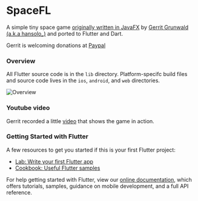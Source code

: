 # SpaceFL
A simple tiny space game [originally written in JavaFX][1] by [Gerrit Grunwald (a.k.a hansolo_)][2]
and ported to Flutter and Dart.

Gerrit is welcoming donations at [Paypal](https://paypal.me/hans0l0)

### Overview
All Flutter source code is in the `lib` directory. Platform-specifc build files and source code lives in the `ios`, `android`, and `web` directories.

![Overview](https://raw.githubusercontent.com/HanSolo/SpaceFX/master/SpaceFX.png)

### Youtube video
Gerrit recorded a little [video](https://youtu.be/IS71geUu9RE) that shows the game in action.

### Getting Started with Flutter

A few resources to get you started if this is your first Flutter project:

- [Lab: Write your first Flutter app](https://flutter.dev/docs/get-started/codelab)
- [Cookbook: Useful Flutter samples](https://flutter.dev/docs/cookbook)

For help getting started with Flutter, view our
[online documentation](https://flutter.dev/docs), which offers tutorials,
samples, guidance on mobile development, and a full API reference.

[1]: https://github.com/HanSolo/SpaceFX
[2]: https://github.com/HanSolo
